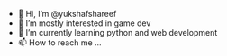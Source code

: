 - 👋 Hi, I’m @yukshafshareef
- 👀 I’m mostly interested in game dev
- 🌱 I’m currently learning python and web development
- 📫 How to reach me ...

<!---
yukshafshareef/yukshafshareef is a ✨ special ✨ repository because its `README.md` (this file) appears on your GitHub profile.
You can click the Preview link to take a look at your changes.
--->
